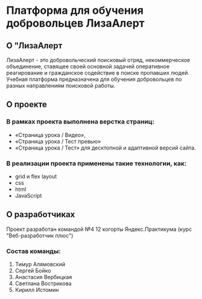 # **Платформа для обучения добровольцев ЛизаАлерт**

## **О "ЛизаАлерт**

ЛизаАлерт - это добровольческий поисковый отряд, некоммерческое объединение, ставящее своей основной задачей оперативное реагирование и гражданское содействие в поиске пропавших людей. Учебная платформа предназначена для обучения добровольцев по разных направлениям поисковой работы.

## **О проекте**

### **В рамках проекта выполнена верстка страниц:**
* «Страница урока / Видео», 
* «Страница урока / Тест превью» 
* «Страница урока / Тест» 
для десктопной и адаптивной версий сайта.

### **В реализации проекта применены такие технологии, как:**
- grid и flex layout
- css 
- html
- JavaScript

## **О разработчиках**

Проект разработан командой №4 12 когорты Яндекс.Практикума (курс "Веб-разработчик плюс")

### **Состав команды:**

1. Тимур Алямовский 
2. Сергей Бойко
3. Анастасия Вербицкая 
4. Светлана Вострикова
5. Кирилл Истомин